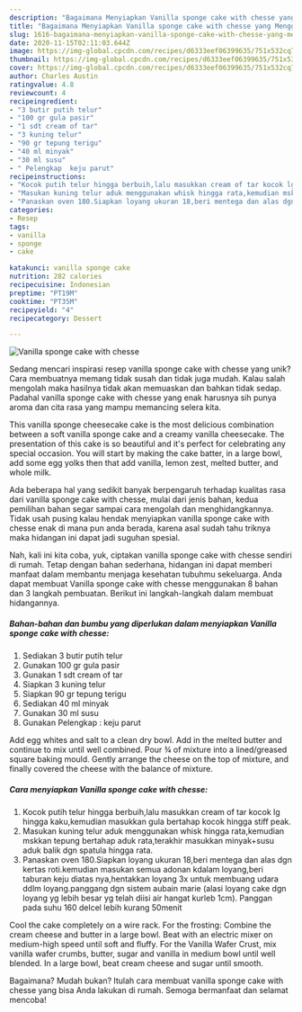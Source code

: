 ```yaml
---
description: "Bagaimana Menyiapkan Vanilla sponge cake with chesse yang Menggugah Selera"
title: "Bagaimana Menyiapkan Vanilla sponge cake with chesse yang Menggugah Selera"
slug: 1616-bagaimana-menyiapkan-vanilla-sponge-cake-with-chesse-yang-menggugah-selera
date: 2020-11-15T02:11:03.644Z
image: https://img-global.cpcdn.com/recipes/d6333eef06399635/751x532cq70/vanilla-sponge-cake-with-chesse-foto-resep-utama.jpg
thumbnail: https://img-global.cpcdn.com/recipes/d6333eef06399635/751x532cq70/vanilla-sponge-cake-with-chesse-foto-resep-utama.jpg
cover: https://img-global.cpcdn.com/recipes/d6333eef06399635/751x532cq70/vanilla-sponge-cake-with-chesse-foto-resep-utama.jpg
author: Charles Austin
ratingvalue: 4.8
reviewcount: 4
recipeingredient:
- "3 butir putih telur"
- "100 gr gula pasir"
- "1 sdt cream of tar"
- "3 kuning telur"
- "90 gr tepung terigu"
- "40 ml minyak"
- "30 ml susu"
- " Pelengkap  keju parut"
recipeinstructions:
- "Kocok putih telur hingga berbuih,lalu masukkan cream of tar kocok lg hingga kaku,kemudian masukkan gula bertahap kocok hingga stiff peak."
- "Masukan kuning telur aduk menggunakan whisk hingga rata,kemudian mskkan tepung bertahap aduk rata,terakhir masukkan minyak+susu aduk balik dgn spatula hingga rata."
- "Panaskan oven 180.Siapkan loyang ukuran 18,beri mentega dan alas dgn kertas roti.kemudian masukan semua adonan kdalam loyang,beri taburan keju diatas nya,hentakkan loyang 3x untuk membuang udara ddlm loyang.panggang dgn sistem aubain marie (alasi loyang cake dgn loyang yg lebih besar yg telah diisi air hangat kurleb 1cm). Panggan pada suhu 160 delcel lebih kurang 50menit"
categories:
- Resep
tags:
- vanilla
- sponge
- cake

katakunci: vanilla sponge cake 
nutrition: 282 calories
recipecuisine: Indonesian
preptime: "PT19M"
cooktime: "PT35M"
recipeyield: "4"
recipecategory: Dessert

---
```



![Vanilla sponge cake with chesse](https://img-global.cpcdn.com/recipes/d6333eef06399635/751x532cq70/vanilla-sponge-cake-with-chesse-foto-resep-utama.jpg)

Sedang mencari inspirasi resep vanilla sponge cake with chesse yang unik? Cara membuatnya memang tidak susah dan tidak juga mudah. Kalau salah mengolah maka hasilnya tidak akan memuaskan dan bahkan tidak sedap. Padahal vanilla sponge cake with chesse yang enak harusnya sih punya aroma dan cita rasa yang mampu memancing selera kita.

This vanilla sponge cheesecake cake is the most delicious combination between a soft vanilla sponge cake and a creamy vanilla cheesecake. The presentation of this cake is so beautiful and it&#39;s perfect for celebrating any special occasion. You will start by making the cake batter, in a large bowl, add some egg yolks then that add vanilla, lemon zest, melted butter, and whole milk.

Ada beberapa hal yang sedikit banyak berpengaruh terhadap kualitas rasa dari vanilla sponge cake with chesse, mulai dari jenis bahan, kedua pemilihan bahan segar sampai cara mengolah dan menghidangkannya. Tidak usah pusing kalau hendak menyiapkan vanilla sponge cake with chesse enak di mana pun anda berada, karena asal sudah tahu triknya maka hidangan ini dapat jadi suguhan spesial.


Nah, kali ini kita coba, yuk, ciptakan vanilla sponge cake with chesse sendiri di rumah. Tetap dengan bahan sederhana, hidangan ini dapat memberi manfaat dalam membantu menjaga kesehatan tubuhmu sekeluarga. Anda dapat membuat Vanilla sponge cake with chesse menggunakan 8 bahan dan 3 langkah pembuatan. Berikut ini langkah-langkah dalam membuat hidangannya.

<!--inarticleads1-->

##### Bahan-bahan dan bumbu yang diperlukan dalam menyiapkan Vanilla sponge cake with chesse:

1. Sediakan 3 butir putih telur
1. Gunakan 100 gr gula pasir
1. Gunakan 1 sdt cream of tar
1. Siapkan 3 kuning telur
1. Siapkan 90 gr tepung terigu
1. Sediakan 40 ml minyak
1. Gunakan 30 ml susu
1. Gunakan  Pelengkap : keju parut


Add egg whites and salt to a clean dry bowl. Add in the melted butter and continue to mix until well combined. Pour ¾ of mixture into a lined/greased square baking mould. Gently arrange the cheese on the top of mixture, and finally covered the cheese with the balance of mixture. 

<!--inarticleads2-->

##### Cara menyiapkan Vanilla sponge cake with chesse:

1. Kocok putih telur hingga berbuih,lalu masukkan cream of tar kocok lg hingga kaku,kemudian masukkan gula bertahap kocok hingga stiff peak.
1. Masukan kuning telur aduk menggunakan whisk hingga rata,kemudian mskkan tepung bertahap aduk rata,terakhir masukkan minyak+susu aduk balik dgn spatula hingga rata.
1. Panaskan oven 180.Siapkan loyang ukuran 18,beri mentega dan alas dgn kertas roti.kemudian masukan semua adonan kdalam loyang,beri taburan keju diatas nya,hentakkan loyang 3x untuk membuang udara ddlm loyang.panggang dgn sistem aubain marie (alasi loyang cake dgn loyang yg lebih besar yg telah diisi air hangat kurleb 1cm). Panggan pada suhu 160 delcel lebih kurang 50menit


Cool the cake completely on a wire rack. For the frosting: Combine the cream cheese and butter in a large bowl. Beat with an electric mixer on medium-high speed until soft and fluffy. For the Vanilla Wafer Crust, mix vanilla wafer crumbs, butter, sugar and vanilla in medium bowl until well blended. In a large bowl, beat cream cheese and sugar until smooth. 

Bagaimana? Mudah bukan? Itulah cara membuat vanilla sponge cake with chesse yang bisa Anda lakukan di rumah. Semoga bermanfaat dan selamat mencoba!
